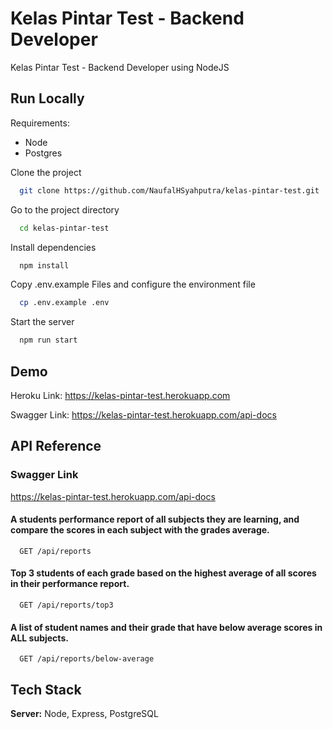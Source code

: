 
# Kelas Pintar Test - Backend Developer

Kelas Pintar Test - Backend Developer using NodeJS


## Run Locally

Requirements:

- Node
- Postgres

Clone the project

```bash
  git clone https://github.com/NaufalHSyahputra/kelas-pintar-test.git
```

Go to the project directory

```bash
  cd kelas-pintar-test
```

Install dependencies

```bash
  npm install
```

Copy .env.example Files and configure the environment file
```bash
  cp .env.example .env
```

Start the server

```bash
  npm run start
```

  
## Demo

Heroku Link: https://kelas-pintar-test.herokuapp.com

Swagger Link: https://kelas-pintar-test.herokuapp.com/api-docs
## API Reference
### Swagger Link
https://kelas-pintar-test.herokuapp.com/api-docs

#### A students performance report of all subjects they are learning, and compare the scores in each subject with the grades average.

```http
  GET /api/reports
```

#### Top 3 students of each grade based on the highest average of all scores in their performance report.

```http
  GET /api/reports/top3
```

#### A list of student names and their grade that have below average scores in ALL subjects.

```http
  GET /api/reports/below-average
```

## Tech Stack

**Server:** Node, Express, PostgreSQL

  
